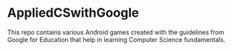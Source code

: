 # AppliedCSwithGoogle
This repo contains various Android games created with the guidelines from Google for Education that help in learning Computer Science fundamentals.
